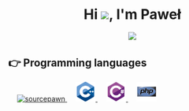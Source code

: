 <h1 align="center">Hi <img src="https://media.giphy.com/media/hvRJCLFzcasrR4ia7z/giphy.gif" width="35">, I'm Paweł </h1></h1>
<p align="center">
  <a href="https://github.com/DenverCoder1/readme-typing-svg"><img src="https://readme-typing-svg.herokuapp.com?lines=Sourcepawn+Developer;C+Sharp+Beginner;Always%20learning%20new%20things&center=true&width=500&height=50"></a>
</p>

## 👉 Programming languages
<p align="left">
  &emsp; 
  <a href="https://www.sourcemod.net" target="_blank" rel="noreferrer">
    <img src="https://i.imgur.com/L4vrlNI.png" alt="sourcepawn" width="40" height="40"/> 
  </a> 
  &emsp; 
 <a href="https://www.w3schools.com/cpp/" target="_blank" rel="noreferrer">
    <img src="https://raw.githubusercontent.com/devicons/devicon/master/icons/cplusplus/cplusplus-original.svg" alt="cplusplus" width="40" height="40"/> 
  </a> 
  &emsp; 
  <a href="https://www.w3schools.com/cs/" target="_blank" rel="noreferrer">
    <img src="https://raw.githubusercontent.com/devicons/devicon/master/icons/csharp/csharp-original.svg" alt="csharp" width="40" height="40"/> 
  </a> 
  &emsp; 
  <a href="[https://www.python.org](https://www.php.net)" target="_blank" rel="noreferrer"> 
    <img src="https://raw.githubusercontent.com/devicons/devicon/master/icons/php/php-original.svg" alt="php" width="40" height="40"/> 
  </a> 
</p>
